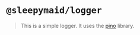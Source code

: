 # `@sleepymaid/logger`

> This is a simple logger. It uses the [pino](https://getpino.io/#/) library.
